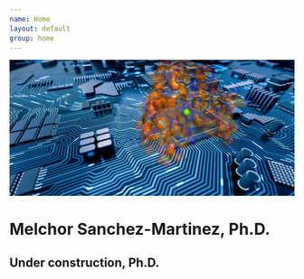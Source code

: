 ```yaml
---
name: Home
layout: default
group: home
---
```


<img src="/static/img/compnag.png" class="img-responsive max-width: 100%; height: auto"/>

<h1 class="text-center">Melchor Sanchez-Martinez, Ph.D.</h1>

<h2 class="text-center">Under construction, Ph.D.</h2>

<p class="lead text-justify">
</p>
